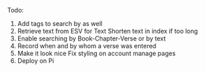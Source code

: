 Todo:
1. Add tags to search by as well
2. Retrieve text from ESV for Text
    Shorten text in index if too long
3. Enable searching by Book-Chapter-Verse or by text
4. Record when and by whom a verse was entered
5. Make it look nice
    Fix styling on account manage pages
6. Deploy on Pi
